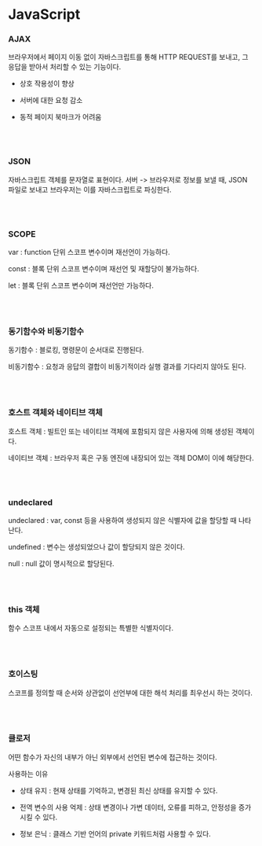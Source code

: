 # JavaScript

### AJAX

브라우저에서 페이지 이동 없이 자바스크립트를 통해 HTTP REQUEST를 보내고, 그 응답을 받아서 처리할 수 있는 기능이다.

- 상호 작용성이 향상

- 서버에 대한 요청 감소

- 동적 페이지 북마크가 어려움

</br>

</br>

### JSON

자바스크립트 객체를 문자열로 표현이다. 서버 -> 브라우저로 정보를 보낼 때, JSON 파일로 보내고 브라우저는 이를 자바스크립트로 파싱한다.

</br>

</br>

### SCOPE

var : function 단위 스코프 변수이며 재선언이 가능하다.

const : 블록 단위 스코프 변수이며 재선언 및 재할당이 불가능하다.

let : 블록 단위 스코프 변수이며 재선언만 가능하다.

</br>

</br>

### 동기함수와 비동기함수

동기함수 : 블로킹, 명령문이 순서대로 진행된다.

비동기함수 : 요청과 응답의 결합이 비동기적이라 실행 결과를 기다리지 않아도 된다.

</br>

</br>

### 호스트 객체와 네이티브 객체

호스트 객체 : 빌트인 또는 네이티브 객체에 포함되지 않은 사용자에 의해 생성된 객체이다.

네이티브 객체 : 브라우저 혹은 구동 엔진에 내장되어 있는 객체 DOM이 이에 해당한다.

</br>

</br>

### undeclared

undeclared : var, const 등을 사용하여 생성되지 않은 식별자에 값을 할당할 때 나타난다.

undefined : 변수는 생성되었으나 값이 할당되지 않은 것이다.

null : null 값이 명시적으로 할당된다.

</br>

</br>

### this **객체**

함수 스코프 내에서 자동으로 설정되는 특별한 식별자이다.

</br>

</br>

### 호이스팅

스코프를 정의할 때 순서와 상관없이 선언부에 대한 해석 처리를 최우선시 하는 것이다.

</br>

</br>

### 클로저

어떤 함수가 자신의 내부가 아닌 외부에서 선언된 변수에 접근하는 것이다.

사용하는 이유

- 상태 유지 : 현재 상태를 기억하고, 변경된 최신 상태를 유지할 수 있다.

- 전역 변수의 사용 억제 : 상태 변경이나 가변 데이터, 오류를 피하고, 안정성을 증가시킬 수 있다.

- 정보 은닉 : 클래스 기반 언어의 private 키워드처럼 사용할 수 있다.